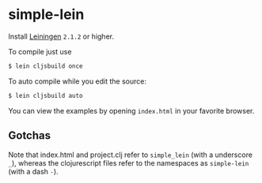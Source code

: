 # simple-lein

Install [Leiningen](https://github.com/technomancy/leiningen/blob/master/README.md) `2.1.2` or higher.

To compile just use

```bash
$ lein cljsbuild once
```

To auto compile while you edit the source:

```bash
$ lein cljsbuild auto
```

You can view the examples by opening `index.html` in your favorite browser.

## Gotchas

Note that index.html and project.clj refer to `simple_lein` (with a underscore `_`), whereas the clojurescript files refer to the namespaces as `simple-lein` (with a dash `-`).
